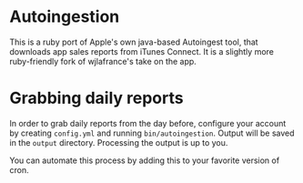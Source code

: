 # Autoingestion

This is a ruby port of Apple's own java-based Autoingest tool, that downloads app sales reports from iTunes Connect. It is a slightly more ruby-friendly fork of wjlafrance's take on the app. 

# Grabbing daily reports

In order to grab daily reports from the day before, configure your account by creating `config.yml` and running `bin/autoingestion`. Output will be saved in the `output` directory. Processing the output is up to you.

You can automate this process by adding this to your favorite version of cron.
